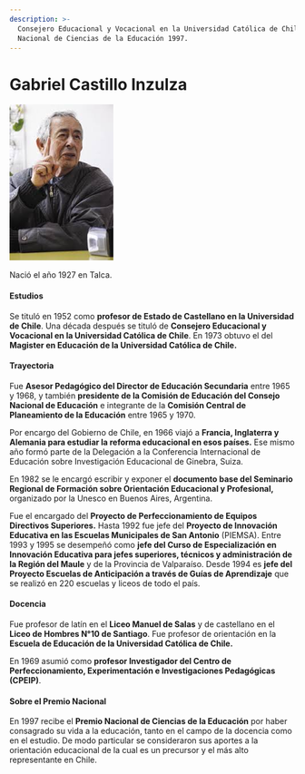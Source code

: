 ```yaml
---
description: >-
  Consejero Educacional y Vocacional en la Universidad Católica de Chile.Premio
  Nacional de Ciencias de la Educación 1997.
---
```


# Gabriel Castillo Inzulza

![](../../.gitbook/assets/gabrielcastillo.jpg)

Nació el año 1927 en Talca.

#### Estudios

Se tituló en 1952 como **profesor de Estado de Castellano en la Universidad de Chile**. Una década después se tituló de **Consejero Educacional y Vocacional en la Universidad Católica de Chile**. En 1973 obtuvo el del **Magister en Educación de la Universidad Católica de Chile.**

#### Trayectoria

Fue **Asesor Pedagógico del Director de Educación Secundaria** entre 1965 y 1968, y también **presidente de la Comisión de Educación del Consejo Nacional de Educación** e integrante de la **Comisión Central de Planeamiento de la Educación** entre 1965 y 1970.

Por encargo del Gobierno de Chile, en 1966 viajó a **Francia, Inglaterra y Alemania para estudiar la reforma educacional en esos países.** Ese mismo año formó parte de la Delegación a la Conferencia Internacional de Educación sobre Investigación Educacional de Ginebra, Suiza.

En 1982 se le encargó escribir y exponer el **documento base del Seminario Regional de Formación sobre Orientación Educacional y Profesional,** organizado por la Unesco en Buenos Aires, Argentina.

Fue el encargado del **Proyecto de Perfeccionamiento de Equipos Directivos Superiores.** Hasta 1992 fue jefe del **Proyecto de Innovación Educativa en las Escuelas Municipales de San Antonio** \(PIEMSA\). Entre 1993 y 1995 se desempeñó como **jefe del Curso de Especialización en Innovación Educativa para jefes superiores, técnicos y administración de la Región del Maule** y de la Provincia de Valparaíso. Desde 1994 es **jefe del Proyecto Escuelas de Anticipación a través de Guías de Aprendizaje** que se realizó en 220 escuelas y liceos de todo el país.

#### Docencia

Fue profesor de latín en el **Liceo Manuel de Salas** y de castellano en el **Liceo de Hombres N°10 de Santiago**. Fue profesor de orientación en la **Escuela de Educación de la Universidad Católica de Chile.**

En 1969 asumió como **profesor Investigador del Centro de Perfeccionamiento, Experimentación e Investigaciones Pedagógicas \(CPEIP\)**.

#### Sobre el Premio Nacional

En 1997 recibe el **Premio Nacional de Ciencias de la Educación** por haber consagrado su vida a la educación, tanto en el campo de la docencia como en el estudio. De modo particular se consideraron sus aportes a la orientación educacional de la cual es un precursor y el más alto representante en Chile.



